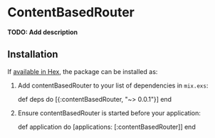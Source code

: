 # ContentBasedRouter

**TODO: Add description**

## Installation

If [available in Hex](https://hex.pm/docs/publish), the package can be installed as:

  1. Add contentBasedRouter to your list of dependencies in `mix.exs`:

        def deps do
          [{:contentBasedRouter, "~> 0.0.1"}]
        end

  2. Ensure contentBasedRouter is started before your application:

        def application do
          [applications: [:contentBasedRouter]]
        end
